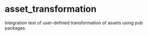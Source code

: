 # asset_transformation

Integration test of user-defined transformation of assets using pub packages.
